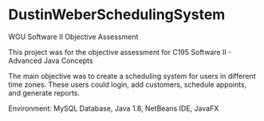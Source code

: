 # DustinWeberSchedulingSystem
WGU Software II Objective Assessment

This project was for the objective assessment for C195 Software II - Advanced Java Concepts

The main objective was to create a scheduling system for users in different time zones. These users could login, add customers, schedule appoints,
and generate reports.

Environment: MySQL Database, Java 1.8, NetBeans IDE, JavaFX
